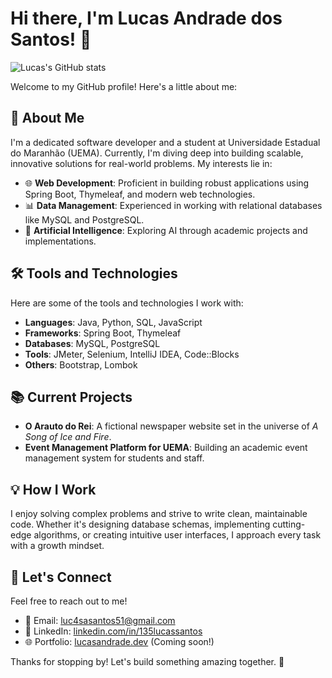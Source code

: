 # Hi there, I'm Lucas Andrade dos Santos! 👋

![Lucas's GitHub stats](https://github-readme-stats.vercel.app/api?username=lucasA51&show_icons=true&theme=transparent)

Welcome to my GitHub profile! Here's a little about me:

## 🚀 About Me
I'm a dedicated software developer and a student at Universidade Estadual do Maranhão (UEMA). Currently, I'm diving deep into building scalable, innovative solutions for real-world problems. My interests lie in:

- 🌐 **Web Development**: Proficient in building robust applications using Spring Boot, Thymeleaf, and modern web technologies.
- 📊 **Data Management**: Experienced in working with relational databases like MySQL and PostgreSQL.
- 🤖 **Artificial Intelligence**: Exploring AI through academic projects and implementations.

## 🛠️ Tools and Technologies

Here are some of the tools and technologies I work with:

- **Languages**: Java, Python, SQL, JavaScript
- **Frameworks**: Spring Boot, Thymeleaf
- **Databases**: MySQL, PostgreSQL
- **Tools**: JMeter, Selenium, IntelliJ IDEA, Code::Blocks
- **Others**: Bootstrap, Lombok

## 📚 Current Projects

- **O Arauto do Rei**: A fictional newspaper website set in the universe of *A Song of Ice and Fire*.
- **Event Management Platform for UEMA**: Building an academic event management system for students and staff.

## 💡 How I Work

I enjoy solving complex problems and strive to write clean, maintainable code. Whether it's designing database schemas, implementing cutting-edge algorithms, or creating intuitive user interfaces, I approach every task with a growth mindset.

## 🌱 Let's Connect

Feel free to reach out to me!

- 📧 Email: luc4sasantos51@gmail.com
- 💼 LinkedIn: [linkedin.com/in/135lucassantos](https://www.linkedin.com/in/135lucassantos/)
- 🌐 Portfolio: [lucasandrade.dev](https://lucasandrade.dev) (Coming soon!)

Thanks for stopping by! Let's build something amazing together. 🚀

